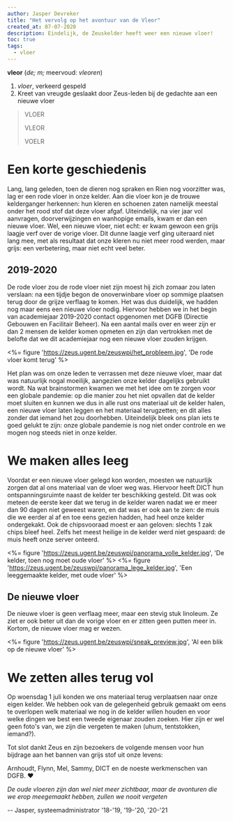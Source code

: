 ```yaml
---
author: Jasper Devreker
title: "Het vervolg op het avontuur van de Vleor"
created_at: 07-07-2020
description: Eindelijk, de Zeuskelder heeft weer een nieuwe vloer!
toc: true
tags:
  - vloer
---
```


**vleor** (_de; m;_ meervoud: _vleoren_)

  1. _vloer_, verkeerd gespeld
  2. Kreet van vreugde geslaakt door Zeus-leden bij de gedachte aan een nieuwe vloer

  > VLOER
  >
  > VLEOR
  >
  > VOELR

# Een korte geschiedenis

Lang, lang geleden, toen de dieren nog spraken en Rien nog voorzitter was,
lag er een rode vloer in onze kelder.
Aan die vloer kon je de trouwe kelderganger herkennen: hun kleren en schoenen
zaten namelijk meestal onder het rood stof dat deze vloer afgaf. Uiteindelijk, na
vier jaar vol aanvragen, doorverwijzingen en wanhopige emails, kwam er dan een nieuwe
vloer. Wel, een nieuwe vloer, niet echt: er kwam gewoon een grijs laagje verf over de
vorige vloer. Dit dunne laagje verf ging uiteraard niet lang mee, met als resultaat dat onze kleren
nu niet meer rood werden, maar grijs: een verbetering, maar niet echt veel beter.

## 2019-2020

De rode vloer zou de rode vloer niet zijn moest hij zich zomaar zou laten verslaan:
na een tijdje begon de onoverwinbare vloer op sommige plaatsen terug door de grijze verflaag te komen. Het was dus duidelijk,
we hadden nog maar eens een nieuwe vloer nodig. Hiervoor hebben we in het begin van
academiejaar 2019-2020 contact opgenomen met DGFB (Directie Gebouwen en Facilitair Beheer).
Na een aantal mails over en weer zijn er dan 2 mensen de kelder komen opmeten en zijn
dan vertrokken met de belofte dat we dit academiejaar nog een nieuwe vloer zouden krijgen.

<%= figure 'https://zeus.ugent.be/zeuswpi/het_probleem.jpg', 'De rode vloer komt terug' %>

Het plan was om onze leden te verrassen met deze nieuwe vloer, maar dat was natuurlijk
nogal moeilijk, aangezien onze kelder dagelijks gebruikt wordt. Na wat brainstormen
kwamen we met het idee om te zorgen voor een globale pandemie: op die manier zou het niet
opvallen dat de kelder moet sluiten en kunnen we dus in alle rust ons materiaal
uit de kelder halen, een nieuwe vloer laten leggen en het materiaal terugzetten;
en dit alles zonder dat iemand het zou doorhebben.
Uiteindelijk bleek ons plan iets te goed gelukt te zijn: onze globale pandemie is
nog niet onder controle en we mogen nog steeds niet in onze kelder.


# We maken alles leeg

Voordat er een nieuwe vloer gelegd kon worden, moesten we natuurlijk zorgen dat al
ons materiaal van de vloer weg was. Hiervoor heeft DICT hun ontspanningsruimte naast
de kelder ter beschikking gesteld. Dit was ook meteen de eerste keer dat we terug in
de kelder waren nadat we er meer dan 90 dagen niet geweest waren, en dat was er ook aan
te zien: de muis die we eerder al af en toe eens gezien hadden, had heel onze kelder
ondergekakt. Ook de chipsvooraad moest er aan geloven: slechts 1 zak chips bleef heel.
Zelfs het meest heilige in de kelder werd niet gespaard: de muis heeft onze server
onteerd.


<%= figure 'https://zeus.ugent.be/zeuswpi/panorama_volle_kelder.jpg', 'De kelder, toen nog moet oude vloer' %>
<%= figure 'https://zeus.ugent.be/zeuswpi/panorama_lege_kelder.jpg', 'Een leeggemaakte kelder, met oude vloer' %>

## De nieuwe vloer

De nieuwe vloer is geen verflaag meer, maar een stevig stuk linoleum. Ze ziet er
ook beter uit dan de vorige vloer en er zitten geen putten meer in. Kortom,
de nieuwe vloer mag er wezen.

<%= figure 'https://zeus.ugent.be/zeuswpi/sneak_preview.jpg', 'Al een blik op de nieuwe vloer' %>

# We zetten alles terug vol

Op woensdag 1 juli konden we ons materiaal terug verplaatsen naar onze eigen kelder. We
hebben ook van de gelegenheid gebruik gemaakt om eens te overlopen welk materiaal
we nog in de kelder willen houden en voor welke dingen we best een tweede eigenaar zouden
zoeken. Hier zijn er wel geen foto's van, we zijn die vergeten te maken (uhum, tentstokken, iemand?).

Tot slot dankt Zeus en zijn bezoekers de volgende mensen voor hun bijdrage aan het bannen van grijs stof uit onze levens:

Arnhoudt, Flynn, Mel, Sammy, DICT en de noeste werkmenschen van DGFB. ❤

_De oude vloeren zijn dan wel niet meer zichtbaar, maar de avonturen die we
erop meegemaakt hebben, zullen we nooit vergeten_

-- Jasper, systeemadministrator '18-'19, '19-'20, '20-'21
